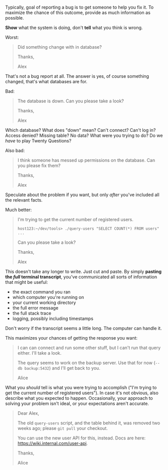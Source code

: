 Typically, goal of reporting a bug is to get someone to help you fix it.  To
maximize the chance of this outcome, provide as much information as possible.

**Show** what the system is doing, don't **tell** what you think is wrong.

Worst:

> Did something change with in database?
> 
> Thanks,
>
> Alex

That's not a bug report at all.  The answer is yes, of course something changed,
that's what databases are for.

Bad:

> The database is down.  Can you please take a look?
> 
> Thanks,
>
> Alex

Which database?  What does "down" mean?  Can't connect?  Can't log in?  Access
denied?  Missing table?  No data?  What were you trying to do?  Do we _have_ to
play Twenty Questions?

Also bad:

> I think someone has messed up permissions on the database.  Can you please fix
> them?
> 
> Thanks,
>
> Alex

Speculate about the problem if you want, but only _after_ you've included all
the relevant facts.

Much better:

> I'm trying to get the current number of registered users.
> 
> ```
> host123:~/dev/tools> ./query-users "SELECT COUNT(*) FROM users"
> ...
> ```
> 
> Can you please take a look?
> 
> Thanks,
>
> Alex

This doesn't take any longer to write.  Just cut and paste.  By simply
**pasting the _full_ terminal transcript**, you've communicated all sorts of
information that might be useful:
- the exact command you ran
- which computer you're running on
- your current working directory
- the full error message
- the full stack trace
- logging, possibly including timestamps

Don't worry if the transcript seems a little long.  The computer can handle it.

This maximizes your chances of getting the response you want:

> I can can connect and run some other stuff, but I can't run that query
> either.  I'll take a look. 
> 
> The query seems to work on the backup server.  Use that for now
> (`--db backup:5432`) and I'll get back to you.
> 
> Alice

What you _should_ tell is what you were trying to accomplish ("I'm trying to get
the current number of registered users").  In case it's not obvious, also
describe what you expected to happen.  Occasionally, your approach to solving
your problem isn't ideal, or your expectations aren't accurate.

> Dear Alex,
> 
> The old `query-users` script, and the table behind it, was removed two weeks
> ago; please `git pull` your checkout.
> 
> You can use the new user API for this, instead.  Docs are here: 
> https://wiki.internal.com/user-api.
> 
> Thanks,
> 
> Alice

